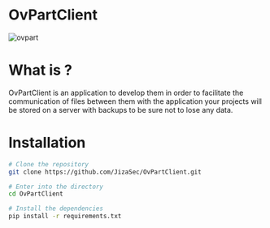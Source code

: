 # OvPartClient
![ovpart](https://github.com/user-attachments/assets/d0d12343-2efe-493d-b6e7-ebbb4bd19f53)

# What is ?

OvPartClient is an application to develop them in order to facilitate the communication of files between them with the application your projects will be stored on a server with backups to be sure not to lose any data.

# Installation
```bash
# Clone the repository
git clone https://github.com/JizaSec/OvPartClient.git

# Enter into the directory
cd OvPartClient

# Install the dependencies
pip install -r requirements.txt

```
